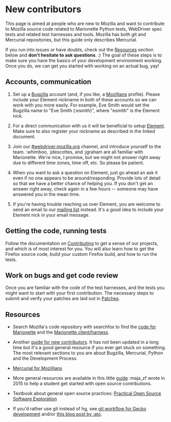 # New contributors

This page is aimed at people who are new to Mozilla and want to contribute
to Mozilla source code related to Marionette Python tests, WebDriver
spec tests and related test harnesses and tools. Mozilla has both
git and Mercurial repositories, but this guide only describes Mercurial.

If you run into issues or have doubts, check out the [Resources](#resources)
section below and **don't hesitate to ask questions**. :) The goal of these
steps is to make sure you have the basics of your development environment
working. Once you do, we can get you started with working on an
actual bug, yay!

## Accounts, communication

  1. Set up a [Bugzilla] account (and, if you like, a [Mozillians] profile).
     Please include your Element nickname in both of these accounts so we can work
     with you more easily. For example, Eve Smith would set the Bugzilla name
     to "Eve Smith (:esmith)", where "esmith" is the Element nick.

  2. For a direct communication with us it will be beneficial to setup [Element].
     Make sure to also register your nickname as described in the linked document.

  3. Join our [#webdriver:mozilla.org] channel, and introduce yourself to the
     team. :whimboo, :jdescottes, and :jgraham  are all familiar with Marionette.
     We're nice, I promise, but we might not answer right away due to different
     time zones, time off, etc. So please be patient.

  4. When you want to ask a question on Element, just go ahead an ask it even if
     no one appears to be around/responding.
     Provide lots of detail so that we have a better chance of helping you.
     If you don't get an answer right away, check again in a few hours --
     someone may have answered you in the mean time.

  5. If you're having trouble reaching us over Element, you are welcome to send an
     email to our [mailing list](index.rst#communication) instead. It's a good
     idea to include your Element nick in your email message.

[Element]: https://chat.mozilla.org
[#webdriver:mozilla.org]: https://chat.mozilla.org/#/room/#webdriver:mozilla.org
[Bugzilla]: https://bugzilla.mozilla.org/
[Mozillians]: https://mozillians.org/

## Getting the code, running tests

Follow the documentation on [Contributing](Contributing.md) to get a sense of
our projects, and which is of most interest for you. You will also learn how to
get the Firefox source code, build your custom Firefox build, and how to run the
tests.

## Work on bugs and get code review

Once you are familiar with the code of the test harnesses, and the tests you might
want to start with your first contribution. The necessary steps to submit and verify
your patches are laid out in [Patches](Patches.md).

## Resources

* Search Mozilla's code repository with searchfox to find the [code for
  Marionette] and the [Marionette client/harness].

* Another [guide for new contributors].  It has not been updated in a long
  time but it's a good general resource if you ever get stuck on something.
  The most relevant sections to you are about Bugzilla, Mercurial, Python and the
  Development Process.

* [Mercurial for Mozillians]

* More general resources are available in this little [guide] :maja_zf wrote
  in 2015 to help a student get started with open source contributions.

* Textbook about general open source practices: [Practical Open Source Software Exploration]

* If you'd rather use git instead of hg, see [git workflow for
  Gecko development] and/or [this blog post by :ato].

[code for Marionette]: https://searchfox.org/mozilla-central/source/remote/marionette/
[Marionette client/harness]: https://searchfox.org/mozilla-central/source/testing/marionette/
[guide for new contributors]: https://ateam-bootcamp.readthedocs.org/en/latest/guide/index.html#new-contributor-guide
[Mercurial for Mozillians]: https://mozilla-version-control-tools.readthedocs.org/en/latest/hgmozilla/index.html
[guide]: https://gist.github.com/mjzffr/d2adef328a416081f543
[Practical Open Source Software Exploration]: https://quaid.fedorapeople.org/TOS/Practical_Open_Source_Software_Exploration/html/index.html
[git workflow for Gecko development]: https://github.com/glandium/git-cinnabar/wiki/Mozilla:-A-git-workflow-for-Gecko-development
[this blog post by :ato]: https://sny.no/2016/03/geckogit
